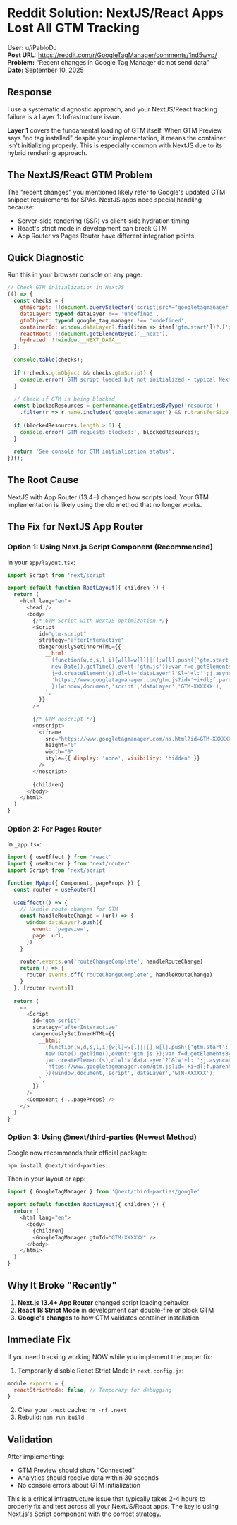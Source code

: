 # Reddit Solution: NextJS/React Apps Lost All GTM Tracking

**User:** u/iPabloDJ  
**Post URL:** https://reddit.com/r/GoogleTagManager/comments/1nd5wvp/  
**Problem:** "Recent changes in Google Tag Manager do not send data"  
**Date:** September 10, 2025

## Response

I use a systematic diagnostic approach, and your NextJS/React tracking failure is a Layer 1: Infrastructure issue.

**Layer 1** covers the fundamental loading of GTM itself. When GTM Preview says "no tag installed" despite your implementation, it means the container isn't initializing properly. This is especially common with NextJS due to its hybrid rendering approach.

## The NextJS/React GTM Problem

The "recent changes" you mentioned likely refer to Google's updated GTM snippet requirements for SPAs. NextJS apps need special handling because:
- Server-side rendering (SSR) vs client-side hydration timing
- React's strict mode in development can break GTM
- App Router vs Pages Router have different integration points

## Quick Diagnostic

Run this in your browser console on any page:

```javascript
// Check GTM initialization in NextJS
(() => {
  const checks = {
    gtmScript: !!document.querySelector('script[src*="googletagmanager.com"]'),
    dataLayer: typeof dataLayer !== 'undefined',
    gtmObject: typeof google_tag_manager !== 'undefined',
    containerId: window.dataLayer?.find(item => item['gtm.start'])?.['gtm.uniqueEventId'],
    reactRoot: !!document.getElementById('__next'),
    hydrated: !!window.__NEXT_DATA__
  };
  
  console.table(checks);
  
  if (!checks.gtmObject && checks.gtmScript) {
    console.error('GTM script loaded but not initialized - typical NextJS timing issue');
  }
  
  // Check if GTM is being blocked
  const blockedResources = performance.getEntriesByType('resource')
    .filter(r => r.name.includes('googletagmanager') && r.transferSize === 0);
  
  if (blockedResources.length > 0) {
    console.error('GTM requests blocked:', blockedResources);
  }
  
  return 'See console for GTM initialization status';
})();
```

## The Root Cause

NextJS with App Router (13.4+) changed how scripts load. Your GTM implementation is likely using the old method that no longer works.

## The Fix for NextJS App Router

### Option 1: Using Next.js Script Component (Recommended)

In your `app/layout.tsx`:

```javascript
import Script from 'next/script'

export default function RootLayout({ children }) {
  return (
    <html lang="en">
      <head />
      <body>
        {/* GTM Script with NextJS optimization */}
        <Script
          id="gtm-script"
          strategy="afterInteractive"
          dangerouslySetInnerHTML={{
            __html: `
              (function(w,d,s,l,i){w[l]=w[l]||[];w[l].push({'gtm.start':
              new Date().getTime(),event:'gtm.js'});var f=d.getElementsByTagName(s)[0],
              j=d.createElement(s),dl=l!='dataLayer'?'&l='+l:'';j.async=true;j.src=
              'https://www.googletagmanager.com/gtm.js?id='+i+dl;f.parentNode.insertBefore(j,f);
              })(window,document,'script','dataLayer','GTM-XXXXXX');
            `,
          }}
        />
        
        {/* GTM noscript */}
        <noscript>
          <iframe
            src="https://www.googletagmanager.com/ns.html?id=GTM-XXXXXX"
            height="0"
            width="0"
            style={{ display: 'none', visibility: 'hidden' }}
          />
        </noscript>
        
        {children}
      </body>
    </html>
  )
}
```

### Option 2: For Pages Router

In `_app.tsx`:

```javascript
import { useEffect } from 'react'
import { useRouter } from 'next/router'
import Script from 'next/script'

function MyApp({ Component, pageProps }) {
  const router = useRouter()
  
  useEffect(() => {
    // Handle route changes for GTM
    const handleRouteChange = (url) => {
      window.dataLayer?.push({
        event: 'pageview',
        page: url,
      })
    }
    
    router.events.on('routeChangeComplete', handleRouteChange)
    return () => {
      router.events.off('routeChangeComplete', handleRouteChange)
    }
  }, [router.events])
  
  return (
    <>
      <Script
        id="gtm-script"
        strategy="afterInteractive"
        dangerouslySetInnerHTML={{
          __html: `
            (function(w,d,s,l,i){w[l]=w[l]||[];w[l].push({'gtm.start':
            new Date().getTime(),event:'gtm.js'});var f=d.getElementsByTagName(s)[0],
            j=d.createElement(s),dl=l!='dataLayer'?'&l='+l:'';j.async=true;j.src=
            'https://www.googletagmanager.com/gtm.js?id='+i+dl;f.parentNode.insertBefore(j,f);
            })(window,document,'script','dataLayer','GTM-XXXXXX');
          `,
        }}
      />
      <Component {...pageProps} />
    </>
  )
}
```

### Option 3: Using @next/third-parties (Newest Method)

Google now recommends their official package:

```bash
npm install @next/third-parties
```

Then in your layout or app:

```javascript
import { GoogleTagManager } from '@next/third-parties/google'

export default function RootLayout({ children }) {
  return (
    <html lang="en">
      <body>
        {children}
        <GoogleTagManager gtmId="GTM-XXXXXX" />
      </body>
    </html>
  )
}
```

## Why It Broke "Recently"

1. **Next.js 13.4+ App Router** changed script loading behavior
2. **React 18 Strict Mode** in development can double-fire or block GTM
3. **Google's changes** to how GTM validates container installation

## Immediate Fix

If you need tracking working NOW while you implement the proper fix:

1. Temporarily disable React Strict Mode in `next.config.js`:
```javascript
module.exports = {
  reactStrictMode: false, // Temporary for debugging
}
```

2. Clear your `.next` cache: `rm -rf .next`
3. Rebuild: `npm run build`

## Validation

After implementing:
- GTM Preview should show "Connected"
- Analytics should receive data within 30 seconds
- No console errors about GTM initialization

This is a critical infrastructure issue that typically takes 2-4 hours to properly fix and test across all your NextJS/React apps. The key is using Next.js's Script component with the correct strategy.